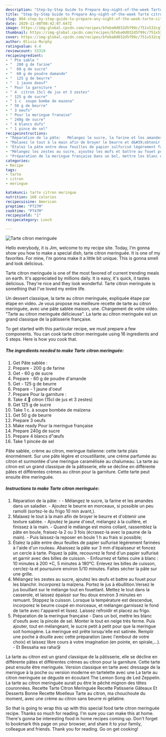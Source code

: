 ```yaml
---
description: "Step-by-Step Guide to Prepare Any-night-of-the-week Tarte citron meringuée"
title: "Step-by-Step Guide to Prepare Any-night-of-the-week Tarte citron meringuée"
slug: 804-step-by-step-guide-to-prepare-any-night-of-the-week-tarte-citron-meringuee
date: 2020-11-08T08:42:07.647Z
image: https://img-global.cpcdn.com/recipes/bfeba0d032d5f99c/751x532cq70/tarte-citron-meringuee-photo-principale-de-la-recette.jpg
thumbnail: https://img-global.cpcdn.com/recipes/bfeba0d032d5f99c/751x532cq70/tarte-citron-meringuee-photo-principale-de-la-recette.jpg
cover: https://img-global.cpcdn.com/recipes/bfeba0d032d5f99c/751x532cq70/tarte-citron-meringuee-photo-principale-de-la-recette.jpg
author: Olivia Murphy
ratingvalue: 4.4
reviewcount: 33319
recipeingredient:
- " Pte sable "
- "  200 g de farine"
- "  60 g de sucre"
- "  60 g de poudre damande"
- "  125 g de beurre"
- "  1 jaune doeuf"
- " Pour la garniture "
- " 4  citron 15cl de jus et 3 zestes"
- " 125 g de sucre"
- " 1 c  soupe bombe de mazena"
- " 50 g de beurre"
- " 3 oeufs"
- " Pour la meringue franaise"
- " 240g de sucre"
- " 4 blancs dufs"
- " 1 pince de sel"
recipeinstructions:
- "Réparation de la pâte:   Mélangez le sucre, la farine et les amandes dans un saladier. Ajoutez le beurre en morceaux, si possible un peu ramolli (sortez-le du frigo 10 min avant,)."
- "Malaxez le tout à la main afin de broyer le beurre et d&#39;obtenir une texture sablée. Ajoutez le jaune d&#39;oeuf, mélangez à la cuillère, et finissez à la main. Quand le mélange est moins collant, rassemblez la pâte en boule, fraisez-la 2 ou 3 fois (écrasez-la avec la paume de la main). Puis laissez-la reposer en boule 1 h au frais si possible;"
- "Étalez la pâte entre deux feuilles de papier sulfurisé légérement farinées à l&#39;aide d&#39;un rouleau. Abaissez la pâte sur 3 mm d&#39;épaisseur et foncez un cercle à tarte. Piquez la pâte, recouvrez le fond d&#39;un papier sulfurisé et garnir avec des billes de cuisson. Enfournez et faites cuire à blanc : 10 minutes à 200 *C, 5 minutes à 180°C. Enlevez les billes de cuisson, cerclez-la et poursuivre environ 5/10 minutes. Faites sécher la pâte sur une grille."
- "Mélangez les zestes au sucre, ajoutez les œufs et battre au fouet pour les blanchir. Incorporez la maïzena. Portez le jus à ébullition.Versez le jus bouillant sur le mélange tout en fouettant. Mettez le tout dans la casserole, et laissez épaissir sur feu doux environ 3 minutes en remuant. Stoppez la cuisson. Lorsque la température est descendue, incorporez le beurre coupé en morceaux, et mélanger.garnissez le fond de tarte avec l&#39;appareil et lissez. Laissez refroidir et placez au frigo."
- "Préparation de la meringue française Dans un bol, mettre les blanc d&#39;oeufs avec la pincée de sel. Monter le tout en neige très ferme. Puis ajouter, tout en mélangeant, le sucre petit à petit pour que la meringue soit homogène. La meringue est prête lorsqu&#39;elle est satinée. Remplir une poche à douille avec cette préparation (avec l&#39;embout de votre choix) et laissez libre cours à votre imagination (en pointe, en spirale,...).  Et Bessaha wa raha😘"
categories:
- Recipe
tags:
- tarte
- citron
- meringue

katakunci: tarte citron meringue 
nutrition: 160 calories
recipecuisine: American
preptime: "PT27M"
cooktime: "PT47M"
recipeyield: "1"
recipecategory: Lunch

---
```



![Tarte citron meringuée](https://img-global.cpcdn.com/recipes/bfeba0d032d5f99c/751x532cq70/tarte-citron-meringuee-photo-principale-de-la-recette.jpg)

Hello everybody, it is Jim, welcome to my recipe site. Today, I'm gonna show you how to make a special dish, tarte citron meringuée. It is one of my favorites. For mine, I'm gonna make it a little bit unique. This is gonna smell and look delicious.

Tarte citron meringuée is one of the most favored of current trending meals on earth. It's appreciated by millions daily. It is easy, it's quick, it tastes delicious. They're nice and they look wonderful. Tarte citron meringuée is something that I've loved my entire life.

Un dessert classique, la tarte au citron meringuée, expliquée étape par étape en vidéo. Je vous propose ma meilleure recette de tarte au citron meringuée, avec une pâte sablée maison, une. Chargement de votre vidéo. &#34;Tarte au citron meringuée délicieuse&#34;. La tarte au citron meringuée est un grand classique de la pâtisserie française.


To get started with this particular recipe, we must prepare a few components. You can cook tarte citron meringuée using 16 ingredients and 5 steps. Here is how you cook that.

<!--inarticleads1-->

##### The ingredients needed to make Tarte citron meringuée:

1. Get  Pâte sablée :
1. Prepare  - 200 g de farine
1. Get  - 60 g de sucre
1. Prepare  - 60 g de poudre d&#39;amande
1. Get  - 125 g de beurre
1. Prepare  - 1 jaune d&#39;oeuf
1. Prepare  Pour la garniture :
1. Take  4 🍋 citron (15cl de jus et 3 zestes)
1. Get  125 g de sucre
1. Take  1 c. à soupe bombée de maïzena
1. Get  50 g de beurre
1. Prepare  3 oeufs
1. Make ready  Pour la meringue française
1. Prepare  240g de sucre
1. Prepare  4 blancs d&#34;œufs
1. Take  1 pincée de sel


Pâte sablée, crème au citron, meringue italienne: cette tarte plais énormément. Sur une pâte légère et croustillante, une crème parfumée au citron et surmontée d&#39;une meringue caramélisée au chalumeau. La tarte au citron est un grand classique de la pâtisserie, elle se décline en différente pâtes et différentes crèmes au citron pour la garniture. Cette tarte peut ensuite être meringuée. 

<!--inarticleads2-->

##### Instructions to make Tarte citron meringuée:

1. Réparation de la pâte:  -  - Mélangez le sucre, la farine et les amandes dans un saladier. - Ajoutez le beurre en morceaux, si possible un peu ramolli (sortez-le du frigo 10 min avant,).
1. Malaxez le tout à la main afin de broyer le beurre et d&#39;obtenir une texture sablée. - Ajoutez le jaune d&#39;oeuf, mélangez à la cuillère, et finissez à la main. - Quand le mélange est moins collant, rassemblez la pâte en boule, fraisez-la 2 ou 3 fois (écrasez-la avec la paume de la main). - Puis laissez-la reposer en boule 1 h au frais si possible;
1. Étalez la pâte entre deux feuilles de papier sulfurisé légérement farinées à l&#39;aide d&#39;un rouleau. Abaissez la pâte sur 3 mm d&#39;épaisseur et foncez un cercle à tarte. Piquez la pâte, recouvrez le fond d&#39;un papier sulfurisé et garnir avec des billes de cuisson. - Enfournez et faites cuire à blanc : 10 minutes à 200 *C, 5 minutes à 180°C. Enlevez les billes de cuisson, cerclez-la et poursuivre environ 5/10 minutes. Faites sécher la pâte sur une grille.
1. Mélangez les zestes au sucre, ajoutez les œufs et battre au fouet pour les blanchir. Incorporez la maïzena. Portez le jus à ébullition.Versez le jus bouillant sur le mélange tout en fouettant. Mettez le tout dans la casserole, et laissez épaissir sur feu doux environ 3 minutes en remuant. Stoppez la cuisson. Lorsque la température est descendue, incorporez le beurre coupé en morceaux, et mélanger.garnissez le fond de tarte avec l&#39;appareil et lissez. Laissez refroidir et placez au frigo.
1. Préparation de la meringue française - Dans un bol, mettre les blanc d&#39;oeufs avec la pincée de sel. Monter le tout en neige très ferme. Puis ajouter, tout en mélangeant, le sucre petit à petit pour que la meringue soit homogène. La meringue est prête lorsqu&#39;elle est satinée. Remplir une poche à douille avec cette préparation (avec l&#39;embout de votre choix) et laissez libre cours à votre imagination (en pointe, en spirale,...).  - Et Bessaha wa raha😘


La tarte au citron est un grand classique de la pâtisserie, elle se décline en différente pâtes et différentes crèmes au citron pour la garniture. Cette tarte peut ensuite être meringuée. Version classique en tarte avec dressage de la meringue à la poche ou version moderne en tartelette avec une La tarte au citron meringuée se déguste en écoutant The Lemon Song de Led Zeppelin. La tarte au citron meringuée aurait pu être le pêché mignon des têtes couronnées. Recette Tarte Citron Meringuée Recette Patisserie Gâteaux Et Desserts Bonne Recette Moelleux Tarte au citron, ma chouchoute du moment, avec une crème au citron sans beurre ni gélatine. 

So that is going to wrap this up with this special food tarte citron meringuée recipe. Thanks so much for reading. I'm sure you can make this at home. There's gonna be interesting food in home recipes coming up. Don't forget to bookmark this page on your browser, and share it to your family, colleague and friends. Thank you for reading. Go on get cooking!
